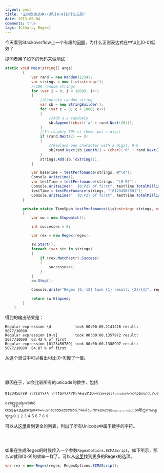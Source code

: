 ```yaml
---
layout: post
title: "正则表达式中\\d和[0-9]有什么区别"
date: 2013-06-04
comments: true
tags: [CSharp, Regex]
---
```

<p>今天看到Stackoverflow上一个有趣的<a href="http://stackoverflow.com/questions/16621738/d-is-less-efficient-than-0-9?newsletter=1&amp;nlcode=55866%7cc739">问题</a>，为什么正则表达式在中\d比[0-0]低效？</p>
<p>提问者用了如下的代码来做测试：</p>


```csharp
static void Main(string[] args)
        {
            var rand = new Random(1234);
            var strings = new List<string>();
            //10K random strings
            for (var i = 0; i < 10000; i++)
            {
                //Generate random string
                var sb = new StringBuilder();
                for (var c = 0; c < 1000; c++)
                {
                    //Add a-z randomly
                    sb.Append((char)('a' + rand.Next(26)));
                }
                //In roughly 50% of them, put a digit
                if (rand.Next(2) == 0)
                {
                    //Replace one character with a digit, 0-9
                    sb[rand.Next(sb.Length)] = (char)('0' + rand.Next(10));
                }
                strings.Add(sb.ToString());
            }

            var baseTime = testPerfomance(strings, @"\d");
            Console.WriteLine();
            var testTime = testPerfomance(strings, "[0-9]");
            Console.WriteLine("  {0:P2} of first", testTime.TotalMilliseconds / baseTime.TotalMilliseconds);
            testTime = testPerfomance(strings, "[0123456789]");
            Console.WriteLine("  {0:P2} of first", testTime.TotalMilliseconds / baseTime.TotalMilliseconds);
        }

        private static TimeSpan testPerfomance(List<string> strings, string regex)
        {
            var sw = new Stopwatch();

            int successes = 0;

            var rex = new Regex(regex);

            sw.Start();
            foreach (var str in strings)
            {
                if (rex.Match(str).Success)
                {
                    successes++;
                }
            }
            sw.Stop();

            Console.Write("Regex {0,-12} took {1} result: {2}/{3}", regex, sw.Elapsed, successes, strings.Count);

            return sw.Elapsed;
        }
    }
```
<p>得到的输出结果是：</p>


```
Regular expression \d           took 00:00:00.2141226 result: 5077/10000
Regular expression [0-9]        took 00:00:00.1357972 result: 5077/10000  63.42 % of first
Regular expression [0123456789] took 00:00:00.1388997 result: 5077/10000  64.87 % of first
```

<p>从这个测试中可以看出\d比[0-9]慢了一倍。</p>
<h3>&nbsp;</h3>
<p>原因在于，\d会比较所有的unicode的数字，包括</p>

```
0123456789٠١٢٣٤٥٦٧٨٩۰۱۲۳۴۵۶۷۸۹߀߁߂߃߄߅߆߇߈߉०१२३४५६७८९০১২৩৪৫৬৭৮৯੦੧੨੩੪੫੬੭੮੯૦૧૨૩૪૫૬૭૮૯୦୧୨୩୪୫୬୭୮୯௦௧௨௩௪௫௬௭௮௯౦౧౨౩౪౫౬౭౮౯೦೧೨೩೪೫೬೭೮೯൦൧൨൩൪൫൬൭൮൯๐๑๒๓๔๕๖๗๘๙໐໑໒໓໔໕໖໗໘໙༠༡༢༣༤༥༦༧༨༩၀၁၂၃၄၅၆၇၈၉႐႑႒႓႔႕႖႗႘႙០១២៣៤៥៦៧៨៩᠐᠑᠒᠓᠔᠕᠖᠗᠘᠙᥆᥇᥈᥉᥊᥋᥌᥍᥎᥏᧐᧑᧒᧓᧔᧕᧖᧗᧘᧙᭐᭑᭒᭓᭔᭕᭖᭗᭘᭙᮰᮱᮲᮳᮴᮵᮶᮷᮸᮹᱀᱁᱂᱃᱄᱅᱆᱇᱈᱉᱐᱑᱒᱓᱔᱕᱖᱗᱘᱙꘠꘡꘢꘣꘤꘥꘦꘧꘨꘩꣐꣑꣒꣓꣔꣕꣖꣗꣘꣙꤀꤁꤂꤃꤄꤅꤆꤇꤈꤉꩐꩑꩒꩓꩔꩕꩖꩗꩘꩙０１２３４５６７８９
```

<p>可以从<a href="http://www.fileformat.info/info/unicode/category/Nd/list.htm">这里</a>看到更全的列表，列出了所有Unicode中属于数字的字符。</p>
<h3>&nbsp;</h3>
<p>如果在生成Regex的时候传入一个参数<code>RegexOptions.ECMAScript</code>，如下所示，那么\d就和[0-9]的效率一样了。可以从<a href="http://msdn.microsoft.com/en-us/library/yd1hzczs.aspx">这里</a>找到更多的Regex的选项。</p>

```csharp
var rex = new Regex(regex, RegexOptions.ECMAScript);
```
